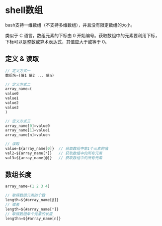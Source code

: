 # shell数组
<!-- toc -->

bash支持一维数组（不支持多维数组），并且没有限定数组的大小。

类似于 C 语言，数组元素的下标由 0 开始编号。获取数组中的元素要利用下标，下标可以是整数或算术表达式，其值应大于或等于 0。

## 定义 & 读取

```js
// 定义方式一
数组名=(值1 值2 ... 值n)

// 定义方式二
array_name=(
value0
value1
value2
value3
)

// 定义方式三
array_name[0]=value0
array_name[1]=value1
array_name[n]=valuen

// 读取
value=${array_name[0]}  // 获取数组中第1个元素的值
val2=${array_name[*]}   // 获取数组中的所有元素
val3=${array_name[@]}   // 获取数组中的所有元素
```

## 数组长度

```js
array_name=(1 2 3 4)

// 取得数组元素的个数
length=${#array_name[@]}
// 或者
length=${#array_name[*]}
// 取得数组单个元素的长度
lengthn=${#array_name[n]}
```
